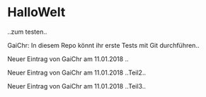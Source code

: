 # HalloWelt
..zum testen..

GaiChr: In diesem Repo könnt ihr erste Tests mit Git durchführen..

Neuer Eintrag von GaiChr am 11.01.2018 ..

Neuer Eintrag von GaiChr am 11.01.2018 ..Teil2..

Neuer Eintrag von GaiChr am 11.01.2018 ..Teil3..

